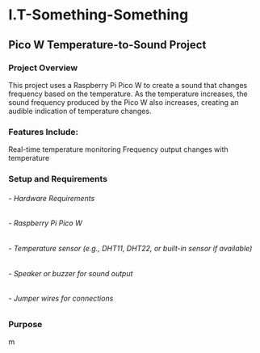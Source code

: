 # I.T-Something-Something
## Pico W Temperature-to-Sound Project
### Project Overview

This project uses a Raspberry Pi Pico W to create a sound that changes frequency based on the temperature. As the temperature increases, the sound frequency produced by the Pico W also increases, creating an audible indication of temperature changes.

### Features Include:

Real-time temperature monitoring
Frequency output changes with temperature

### Setup and Requirements

###### - Hardware Requirements
###### - Raspberry Pi Pico W
###### - Temperature sensor (e.g., DHT11, DHT22, or built-in sensor if available)
###### - Speaker or buzzer for sound output
###### - Jumper wires for connections

### Purpose

m

